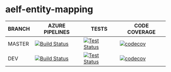 # aelf-entity-mapping

BRANCH | AZURE PIPELINES                                                                                                                                                                                                                     | TESTS                                                                                                                                                                     | CODE COVERAGE
-------|-------------------------------------------------------------------------------------------------------------------------------------------------------------------------------------------------------------------------------------|---------------------------------------------------------------------------------------------------------------------------------------------------------------------------|--------------
MASTER   | [![Build Status](https://dev.azure.com/AElfProject/aelf-entity-mapping/_apis/build/status%2FAElfProject.aelf-entity-mapping?branchName=master)](https://dev.azure.com/AElfProject/aelf-entity-mapping/_build/latest?definitionId=45&branchName=master) | [![Test Status](https://img.shields.io/azure-devops/tests/AElfProject/aelf-entity-mapping/45/master)](https://dev.azure.com/AElfProject/aelf-entity-mapping/_build/latest?definitionId=45&branchName=master) | [![codecov](https://codecov.io/gh/AElfProject/aelf-entity-mapping/branch/master/graph/badge.svg?token=3VT7SFBDsp)](https://codecov.io/gh/AElfProject/aelf-entity-mapping)
DEV    | [![Build Status](https://dev.azure.com/AElfProject/aelf-entity-mapping/_apis/build/status%2FAElfProject.aelf-entity-mapping?branchName=dev)](https://dev.azure.com/AElfProject/aelf-entity-mapping/_build/latest?definitionId=45&branchName=dev)        | [![Test Status](https://img.shields.io/azure-devops/tests/AElfProject/aelf-entity-mapping/45/dev)](https://dev.azure.com/AElfProject/aelf-entity-mapping/_build/latest?definitionId=45&branchName=dev) | [![codecov](https://codecov.io/gh/AElfProject/aelf-entity-mapping/branch/dev/graph/badge.svg?token=3VT7SFBDsp)](https://codecov.io/gh/AElfProject/aelf-entity-mapping)
